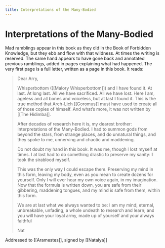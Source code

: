 ```yaml
---
title: Interpretations of the Many-Bodied
---
```

# Interpretations of the Many-Bodied

Mad ramblings appear in this book as they did in the Book of Forbidden Knowledge, but they ebb and flow with that wildness. At times the writing is reserved. The same hand appears to have gone back and annotated previous ramblings, added in pages explaining what had happened. The very first page is a full letter, written as a page in this book. It reads:

> Dear Arry,
>
> Whisperbottom ([[Malory Whisperbottom]]) and I have found it. At last. At long last. All we have sacrificed. All we have lost. Here I am, ageless and all bones and voiceless, but at last I found it. This is the true method that Arch-Lich [[Goromus]] must have used to create all of those copies of himself. And what’s more, it was not written by [[The Hidimba]].
>
> After decades of research here it is, my dearest brother: Interpretations of the Many-Bodied. I had to summon gods from beyond the stars, from strange places, and do unnatural things, and they spoke to me, unnerving and chaotic and maddening.
>
> Do not doubt my hand in this book. It was me, though I lost myself at times. I at last had to do something drastic to preserve my sanity: I took the sirablood myself.
>
> This was the only way I could escape them. Preserving my mind in this form, leaving my body, even as you mean to create dozens for yourself. Only I will ever hear my own voice again, in my imagination. Now that the formula is written down, you are safe from their gibbering, maddening tongues, and my mind is safe from them, within this form.
>
> We are at last what we always wanted to be: I am my mind, eternal, unbreakable, unfading, a whole undeath to research and learn; and you will have your loyal army, made up of yourself and your always faithful
>
> Nat

Addressed to [[Aramestes]], signed by [[Natalya]]